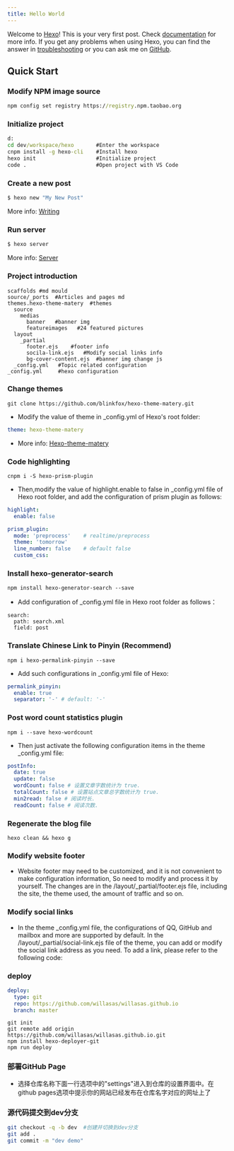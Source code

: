 ```yaml
---
title: Hello World
---
```


Welcome to [Hexo](https://hexo.io/)! This is your very first post. Check [documentation](https://hexo.io/docs/) for more info. If you get any problems when using Hexo, you can find the answer in [troubleshooting](https://hexo.io/docs/troubleshooting.html) or you can ask me on [GitHub](https://github.com/hexojs/hexo/issues).

## Quick Start

### Modify NPM image source

```cmd
npm config set registry https://registry.npm.taobao.org
```

### Initialize project

```cmd
d:
cd dev/workspace/hexo       #Enter the workspace
cnpm install -g hexo-cli    #Install hexo
hexo init                   #Initialize project
code .                      #Open project with VS Code
```

### Create a new post

```bash
$ hexo new "My New Post"
```

More info: [Writing](https://hexo.io/docs/writing.html)

### Run server

```bash
$ hexo server
```

More info: [Server](https://hexo.io/docs/server.html)

### Project introduction

```
scaffolds #md mould
source/_ports  #Articles and pages md
themes.hexo-theme-matery  #themes
  source
    medias
      banner   #banner img
      featureimages   #24 featured pictures
  layout
    _partial
      footer.ejs    #footer info
      socila-link.ejs   #Modify social links info
      bg-cover-content.ejs  #banner img change js
  _config.yml   #Topic related configuration
_config.yml     #hexo configuration
```

### Change themes

```
git clone https://github.com/blinkfox/hexo-theme-matery.git
```

- Modify the value of theme in \_config.yml of Hexo's root folder:

```_config.yml
theme: hexo-theme-matery
```

- More info: [Hexo-theme-matery](https://github.com/blinkfox/hexo-theme-matery/blob/develop/README_CN.md)

### Code highlighting

```
cnpm i -S hexo-prism-plugin
```

- Then,modify the value of highlight.enable to false in _config.yml file of Hexo root folder, and add the configuration of prism plugin as follows:

```_config.yml
highlight:
  enable: false

prism_plugin:
  mode: 'preprocess'    # realtime/preprocess
  theme: 'tomorrow'
  line_number: false    # default false
  custom_css:
```

### Install hexo-generator-search

```terminal
npm install hexo-generator-search --save
```

- Add configuration of _config.yml file in Hexo root folder as follows：

```
search:
  path: search.xml
  field: post
```

### Translate Chinese Link to Pinyin (Recommend)

```terminal
npm i hexo-permalink-pinyin --save
```

- Add such configurations in _config.yml file of Hexo:

```_config.yml
permalink_pinyin:
  enable: true
  separator: '-' # default: '-'
```

### Post word count statistics plugin

```terminal
npm i --save hexo-wordcount
```

- Then just activate the following configuration items in the theme _config.yml file:

```themes/hexo-theme-matery/_config.yml
postInfo:
  date: true
  update: false
  wordCount: false # 设置文章字数统计为 true.
  totalCount: false # 设置站点文章总字数统计为 true.
  min2read: false # 阅读时长.
  readCount: false # 阅读次数.
```

### Regenerate the blog file

```terminal
hexo clean && hexo g
```

### Modify website footer

- Website footer may need to be customized, and it is not convenient to make configuration information, So need to modify and process it by yourself. The changes are in the /layout/_partial/footer.ejs file, including the site, the theme used, the amount of traffic and so on.

### Modify social links

- In the theme _config.yml file, the configurations of QQ, GitHub and mailbox and more are supported by default. In the /layout/_partial/social-link.ejs file of the theme, you can add or modify the social link address as you need. To add a link, please refer to the following code:

### deploy

```_config.yml
deploy:
  type: git
  repo: https://github.com/willasas/willasas.github.io
  branch: master
```

```terminal
git init
git remote add origin https://github.com/willasas/willasas.github.io.git
npm install hexo-deployer-git
npm run deploy
```

### 部署GitHub Page

- 选择仓库名称下面一行选项中的"settings"进入到仓库的设置界面中。在github pages选项中提示你的网站已经发布在仓库名字对应的网址上了

### 源代码提交到dev分支

```bash
git checkout -q -b dev  #创建并切换到dev分支
git add .
git commit -m "dev demo"

```